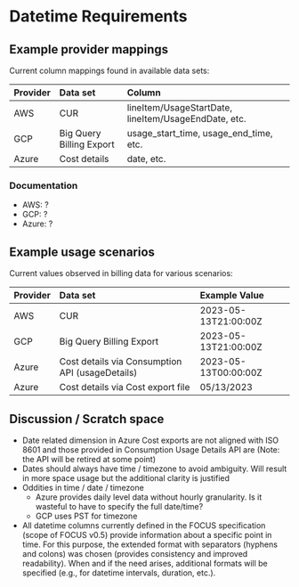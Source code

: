 # Datetime Requirements

## Example provider mappings

Current column mappings found in available data sets:

| Provider | Data set                 | Column                                               |
|:---------|:-------------------------|:-----------------------------------------------------|
| AWS      | CUR                      | lineItem/UsageStartDate, lineItem/UsageEndDate, etc. |
| GCP      | Big Query Billing Export | usage_start_time, usage_end_time, etc.               |
| Azure    | Cost details             | date, etc.                                           |

### Documentation

* AWS: ?
* GCP: ?
* Azure: ?

## Example usage scenarios

Current values observed in billing data for various scenarios:

| Provider | Data set                                        | Example Value        |
|:---------|:------------------------------------------------|:---------------------|
| AWS      | CUR                                             | 2023-05-13T21:00:00Z |
| GCP      | Big Query Billing Export                        | 2023-05-13T21:00:00Z |
| Azure    | Cost details via Consumption API (usageDetails) | 2023-05-13T00:00:00Z |
| Azure    | Cost details via Cost export file               | 05/13/2023           |

## Discussion / Scratch space

* Date related dimension in Azure Cost exports are not aligned with ISO 8601 and those provided in Consumption Usage Details API are (Note: the API will be retired at some point)
* Dates should always have time / timezone to avoid ambiguity. Will result in more space usage but the additional clarity is justified
* Oddities in time / date / timezone
  * Azure provides daily level data without hourly granularity. Is it wasteful to have to specify the full date/time?
  * GCP uses PST for timezone
* All datetime columns currently defined in the FOCUS specification (scope of FOCUS v0.5) provide information about a specific point in time. For this purpose, the extended format with separators (hyphens and colons) was chosen (provides consistency and improved readability). When and if the need arises, additional formats will be specified (e.g., for datetime intervals, duration, etc.).
